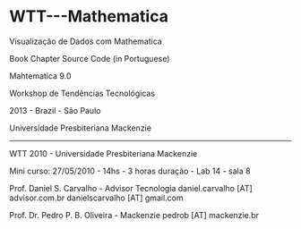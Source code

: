 WTT---Mathematica
=================

Visualização de Dados com Mathematica

Book Chapter Source Code (in Portuguese)

Mahtematica 9.0

Workshop de Tendências Tecnológicas

2013 - Brazil - São Paulo

Universidade Presbiteriana Mackenzie

---------------

WTT 2010 - Universidade Presbiteriana Mackenzie

Mini curso: 27/05/2010 - 14hs - 3 horas duração - Lab 14 - sala 8 

Prof. Daniel S. Carvalho - Advisor Tecnologia
daniel.carvalho [AT] advisor.com.br
danielscarvalho [AT] gmail.com

Prof. Dr. Pedro P. B. Oliveira - Mackenzie
pedrob [AT] mackenzie.br

